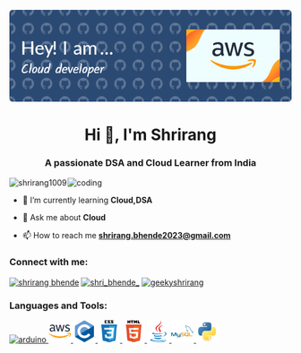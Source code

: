 ![Banner Image](https://github.com/shrirang1009/shrirang1009/blob/main/github-header-image.png?raw=true)
<h1 align="center">Hi 👋, I'm Shrirang</h1>
<h3 align="center">A passionate DSA and Cloud Learner from India</h3>
<img align="right" alt="coding" width="400" src="https://miro.medium.com/v2/resize:fit:828/format:webp/1*Y5-c8kiEfGc23KM__zwmNA.gif">

<p align="left"> <img src="https://komarev.com/ghpvc/?username=shrirang1009&label=Profile%20views&color=0e75b6&style=flat" alt="shrirang1009" /> </p>

- 🌱 I’m currently learning **Cloud,DSA**

- 💬 Ask me about **Cloud**

- 📫 How to reach me **shrirang.bhende2023@gmail.com**

<h3 align="left">Connect with me:</h3>
<p align="left">
<a href="https://linkedin.com/in/shrirang bhende" target="blank"><img align="center" src="https://raw.githubusercontent.com/rahuldkjain/github-profile-readme-generator/master/src/images/icons/Social/linked-in-alt.svg" alt="shrirang bhende" height="30" width="40" /></a>
<a href="https://instagram.com/shri_bhende_" target="blank"><img align="center" src="https://raw.githubusercontent.com/rahuldkjain/github-profile-readme-generator/master/src/images/icons/Social/instagram.svg" alt="shri_bhende_" height="30" width="40" /></a>
<a href="https://www.leetcode.com/geekyshrirang" target="blank"><img align="center" src="https://raw.githubusercontent.com/rahuldkjain/github-profile-readme-generator/master/src/images/icons/Social/leet-code.svg" alt="geekyshrirang" height="30" width="40" /></a>
</p>

<h3 align="left">Languages and Tools:</h3>
<p align="left"> <a href="https://www.arduino.cc/" target="_blank" rel="noreferrer"> <img src="https://cdn.worldvectorlogo.com/logos/arduino-1.svg" alt="arduino" width="40" height="40"/> </a> <a href="https://aws.amazon.com" target="_blank" rel="noreferrer"> <img src="https://raw.githubusercontent.com/devicons/devicon/master/icons/amazonwebservices/amazonwebservices-original-wordmark.svg" alt="aws" width="40" height="40"/> </a> <a href="https://www.cprogramming.com/" target="_blank" rel="noreferrer"> <img src="https://raw.githubusercontent.com/devicons/devicon/master/icons/c/c-original.svg" alt="c" width="40" height="40"/> </a> <a href="https://www.w3schools.com/css/" target="_blank" rel="noreferrer"> <img src="https://raw.githubusercontent.com/devicons/devicon/master/icons/css3/css3-original-wordmark.svg" alt="css3" width="40" height="40"/> </a> <a href="https://www.w3.org/html/" target="_blank" rel="noreferrer"> <img src="https://raw.githubusercontent.com/devicons/devicon/master/icons/html5/html5-original-wordmark.svg" alt="html5" width="40" height="40"/> </a> <a href="https://www.java.com" target="_blank" rel="noreferrer"> <img src="https://raw.githubusercontent.com/devicons/devicon/master/icons/java/java-original.svg" alt="java" width="40" height="40"/> </a> <a href="https://www.mysql.com/" target="_blank" rel="noreferrer"> <img src="https://raw.githubusercontent.com/devicons/devicon/master/icons/mysql/mysql-original-wordmark.svg" alt="mysql" width="40" height="40"/> </a> <a href="https://www.python.org" target="_blank" rel="noreferrer"> <img src="https://raw.githubusercontent.com/devicons/devicon/master/icons/python/python-original.svg" alt="python" width="40" height="40"/> </a> </p>
